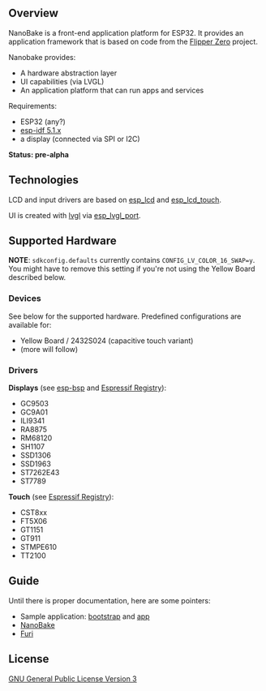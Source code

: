 ## Overview

NanoBake is a front-end application platform for ESP32. It provides an application framework that is based on code from the [Flipper Zero](https://github.com/flipperdevices/flipperzero-firmware/) project.

Nanobake provides:
- A hardware abstraction layer
- UI capabilities (via LVGL)
- An application platform that can run apps and services

Requirements:
- ESP32 (any?)
- [esp-idf 5.1.x](https://docs.espressif.com/projects/esp-idf/en/v5.1.2/esp32/get-started/index.html)
- a display (connected via SPI or I2C)

**Status: pre-alpha**

## Technologies

LCD and input drivers are based on [esp_lcd](https://docs.espressif.com/projects/esp-idf/en/latest/esp32/api-reference/peripherals/lcd.html)
and [esp_lcd_touch](https://components.espressif.com/components/espressif/esp_lcd_touch).

UI is created with [lvgl](https://github.com/lvgl/lvgl) via [esp_lvgl_port](https://github.com/espressif/esp-bsp/tree/master/components/esp_lvgl_port).

## Supported Hardware

**NOTE**: `sdkconfig.defaults` currently contains `CONFIG_LV_COLOR_16_SWAP=y`. 
You might have to remove this setting if you're not using the Yellow Board described below.

### Devices

See below for the supported hardware.
Predefined configurations are available for:
- Yellow Board / 2432S024 (capacitive touch variant)
- (more will follow)

### Drivers

**Displays** (see [esp-bsp](https://github.com/espressif/esp-bsp/blob/master/LCD.md) and [Espressif Registry](https://components.espressif.com/components?q=esp_lcd)):
- GC9503
- GC9A01
- ILI9341
- RA8875
- RM68120
- SH1107
- SSD1306
- SSD1963
- ST7262E43
- ST7789
 
**Touch** (see [Espressif Registry](https://components.espressif.com/components?q=esp_lcd_touch)):
- CST8xx
- FT5X06
- GT1151
- GT911
- STMPE610
- TT2100

## Guide

Until there is proper documentation, here are some pointers:
- Sample application: [bootstrap](main/src/main.c) and [app](main/src/hello_world/hello_world.c)
- [NanoBake](./components/nanobake/inc)
- [Furi](./components/furi/src)

## License

[GNU General Public License Version 3](LICENSE.md)

